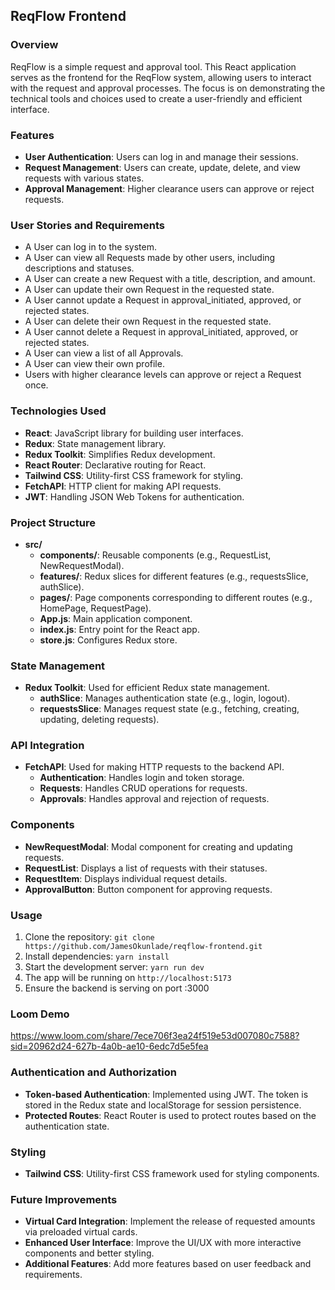 ## ReqFlow Frontend

### Overview

ReqFlow is a simple request and approval tool. This React application serves as the frontend for the ReqFlow system, allowing users to interact with the request and approval processes. The focus is on demonstrating the technical tools and choices used to create a user-friendly and efficient interface.

### Features

- **User Authentication**: Users can log in and manage their sessions.
- **Request Management**: Users can create, update, delete, and view requests with various states.
- **Approval Management**: Higher clearance users can approve or reject requests.

### User Stories and Requirements

- A User can log in to the system.
- A User can view all Requests made by other users, including descriptions and statuses.
- A User can create a new Request with a title, description, and amount.
- A User can update their own Request in the requested state.
- A User cannot update a Request in approval_initiated, approved, or rejected states.
- A User can delete their own Request in the requested state.
- A User cannot delete a Request in approval_initiated, approved, or rejected states.
- A User can view a list of all Approvals.
- A User can view their own profile.
- Users with higher clearance levels can approve or reject a Request once.

### Technologies Used

- **React**: JavaScript library for building user interfaces.
- **Redux**: State management library.
- **Redux Toolkit**: Simplifies Redux development.
- **React Router**: Declarative routing for React.
- **Tailwind CSS**: Utility-first CSS framework for styling.
- **FetchAPI**: HTTP client for making API requests.
- **JWT**: Handling JSON Web Tokens for authentication.

### Project Structure

- **src/**
  - **components/**: Reusable components (e.g., RequestList, NewRequestModal).
  - **features/**: Redux slices for different features (e.g., requestsSlice, authSlice).
  - **pages/**: Page components corresponding to different routes (e.g., HomePage, RequestPage).
  - **App.js**: Main application component.
  - **index.js**: Entry point for the React app.
  - **store.js**: Configures Redux store.

### State Management

- **Redux Toolkit**: Used for efficient Redux state management.
  - **authSlice**: Manages authentication state (e.g., login, logout).
  - **requestsSlice**: Manages request state (e.g., fetching, creating, updating, deleting requests).

### API Integration

- **FetchAPI**: Used for making HTTP requests to the backend API.
  - **Authentication**: Handles login and token storage.
  - **Requests**: Handles CRUD operations for requests.
  - **Approvals**: Handles approval and rejection of requests.

### Components

- **NewRequestModal**: Modal component for creating and updating requests.
- **RequestList**: Displays a list of requests with their statuses.
- **RequestItem**: Displays individual request details.
- **ApprovalButton**: Button component for approving requests.

### Usage

1. Clone the repository: `git clone https://github.com/JamesOkunlade/reqflow-frontend.git`
2. Install dependencies: `yarn install`
3. Start the development server: `yarn run dev`
4. The app will be running on `http://localhost:5173`
5. Ensure the backend is serving on port :3000

### Loom Demo
https://www.loom.com/share/7ece706f3ea24f519e53d007080c7588?sid=20962d24-627b-4a0b-ae10-6edc7d5e5fea


### Authentication and Authorization

- **Token-based Authentication**: Implemented using JWT. The token is stored in the Redux state and localStorage for session persistence.
- **Protected Routes**: React Router is used to protect routes based on the authentication state.

### Styling

- **Tailwind CSS**: Utility-first CSS framework used for styling components.


### Future Improvements

- **Virtual Card Integration**: Implement the release of requested amounts via preloaded virtual cards.
- **Enhanced User Interface**: Improve the UI/UX with more interactive components and better styling.
- **Additional Features**: Add more features based on user feedback and requirements.
